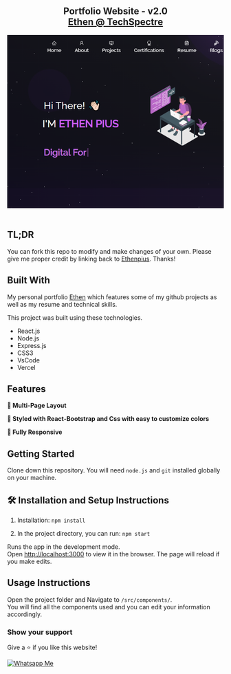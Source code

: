 <h2 align="center">
  Portfolio Website - v2.0<br/>
  <a href="https://ethen-spectre-portfolio.vercel.app/" target="_blank">Ethen @ TechSpectre</a>
</h2>
<div align="center">
  <img alt="Demo" src="./Images/readme-img1.png" />
</div>

<br/>

## TL;DR

You can fork this repo to modify and make changes of your own. Please give me proper credit by linking back to [Ethenpius](https://github.com/EthenPius/Portfolio). Thanks!

## Built With

My personal portfolio <a href="[https://ethen-spectre-portfolio.vercel.app/](https://ethen-spectre-portfolio.vercel.app/)" target="_blank">Ethen</a> which features some of my github projects as well as my resume and technical skills.<br/>

This project was built using these technologies.

- React.js
- Node.js
- Express.js
- CSS3
- VsCode
- Vercel

## Features

**📖 Multi-Page Layout**

**🎨 Styled with React-Bootstrap and Css with easy to customize colors**

**📱 Fully Responsive**

## Getting Started

Clone down this repository. You will need `node.js` and `git` installed globally on your machine.

## 🛠 Installation and Setup Instructions

1. Installation: `npm install`

2. In the project directory, you can run: `npm start`

Runs the app in the development mode.\
Open [http://localhost:3000](http://localhost:3000) to view it in the browser.
The page will reload if you make edits.

## Usage Instructions

Open the project folder and Navigate to `/src/components/`. <br/>
You will find all the components used and you can edit your information accordingly.

### Show your support

Give a ⭐ if you like this website!

<a href="https://wa.me/254757962944" target="_blank"><img src="https://cdn.buymeacoffee.com/buttons/v2/default-violet.png" alt="Whatsapp Me" height= "60px" width= "217px" ></a>
